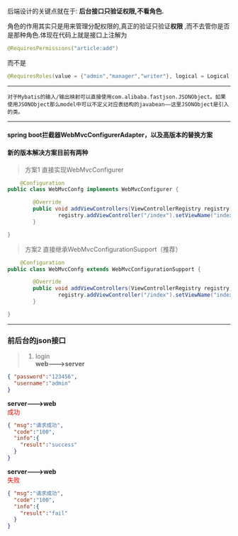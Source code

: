 后端设计的关键点就在于: **后台接口只验证权限,不看角色.**

角色的作用其实只是用来管理分配权限的,真正的验证只验证**权限** ,而不去管你是否是那种角色.体现在代码上就是接口上注解为

```java
@RequiresPermissions("article:add")
```

而不是

```java
@RequiresRoles(value = {"admin","manager","writer"}, logical = Logical.OR)
```

***

    对于Mybatis的输入/输出映射可以直接使用com.alibaba.fastjson.JSONObject。如果使用JSONObject那么model中可以不定义对应表结构的javabean——这里JSONObject是引入的类。

***

#### spring boot拦截器WebMvcConfigurerAdapter，以及高版本的替换方案





#### 新的版本解决方案目前有两种

> 方案1 直接实现WebMvcConfigurer

```java
    @Configuration
public class WebMvcConfg implements WebMvcConfigurer {

        @Override
        public void addViewControllers(ViewControllerRegistry registry) {
                registry.addViewController("/index").setViewName("index");
        }

}
```

> 方案2 直接继承WebMvcConfigurationSupport（推荐）

```java
    @Configuration
public class WebMvcConfg extends WebMvcConfigurationSupport {

        @Override
        public void addViewControllers(ViewControllerRegistry registry) {
                registry.addViewController("/index").setViewName("index");
        }

}
```
***
### 前后台的json接口
>1. login  
**web--->server**
```json
{ "password":"123456",
  "username":"admin"
}
```
**server--->web**  
<font color=red>成功</font>
```json
{ "msg":"请求成功",
  "code":"100",
  "info":{
    "result":"success"
  }
}
```
**server--->web**  
<font color=red>失败</font>
```json
{ "msg":"请求成功",
  "code":"100",
  "info":{
    "result":"fail"
  }
}
```
